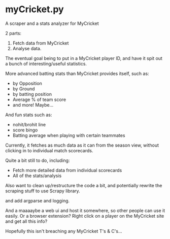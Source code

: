 # myCricket.py
A scraper and a stats analyzer for MyCricket 

2 parts:
  1) Fetch data from MyCricket
  2) Analyse data.

The eventual goal being to put in a MyCricket player ID, and have it spit out a bunch of interesting/useful statistics.

More advanced batting stats than MyCricket provides itself, such as:
  - by Opposition
  - by Ground
  - by batting position
  - Average % of team score
  - and more! Maybe...
  
 And fun stats such as: 
  - nohit/brohit line  
  - score bingo  
  - Batting average when playing with certain teammates
  
Currently, it fetches as much data as it can from the season view, without clicking in to individual match scorecards.

Quite a bit still to do, including:
  - Fetch more detailed data from individual scorecards
  - All of the stats/analysis
  
Also want to clean up/restructure the code a bit, and potentially rewrite the scraping stuff to use Scrapy library.

and add argparse and logging.

And a maaaaybe a web ui and host it somewhere, so other people can use it easily.
Or a browser extension? Right click on a player on the MyCricket site and get all this info? 

Hopefully this isn't breaching any MyCricket T's & C's...

